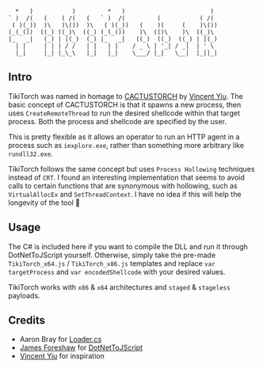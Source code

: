 ```
  *   )           )         *   )                        )  
` )  /(   (    ( /(   (   ` )  /(         (           ( /(  
 ( )(_))  )\   )\())  )\   ( )(_))   (    )(     (    )\()) 
(_(_())  ((_) ((_)\  ((_) (_(_())    )\  (()\    )\  ((_)\  
|_   _|   (_) | |(_)  (_) |_   _|   ((_)  ((_)  ((_) | |(_) 
  | |     | | | / /   | |   | |    / _ \ | '_| / _|  | ' \  
  |_|     |_| |_\_\   |_|   |_|    \___/ |_|   \__|  |_||_| 
```

## Intro

TikiTorch was named in homage to [CACTUSTORCH](https://github.com/vysecurity/CACTUSTORCH) by [Vincent Yiu](https://twitter.com/vysecurity).  The basic concept of CACTUSTORCH is that it spawns a new process, then uses `CreateRemoteThread` to run the desired shellcode within that target process.  Both the process and shellcode are specified by the user.

This is pretty flexible as it allows an operator to run an HTTP agent in a process such as `iexplore.exe`, rather than something more arbitrary like `rundll32.exe`.

TikiTorch follows the same concept but uses `Process Hollowing` techniques instead of `CRT`.  I found an interesting implementation that seems to avoid calls to certain functions that are synonymous with hollowing, such as `VirtualAllocEx` and `SetThreadContext`.  I have no idea if this will help the longevity of the tool 🤷

## Usage

The C# is included here if you want to compile the DLL and run it through DotNetToJScript yourself.  Otherwise, simply take the pre-made `TikiTorch_x64.js` / `TikiTorch_x86.js` templates and replace `var targetProcess` and `var encodedShellcode` with your desired values.

TikiTorch works with `x86` & `x64` architectures and `staged` & `stageless` payloads.

## Credits

- Aaron Bray for [Loader.cs](https://github.com/ambray/ProcessHollowing/blob/master/ShellLoader/Loader.cs)
- [James Foreshaw](https://twitter.com/tiraniddo) for [DotNetToJScript](https://github.com/tyranid/DotNetToJScript)
- [Vincent Yiu](https://twitter.com/vysecurity) for inspiration